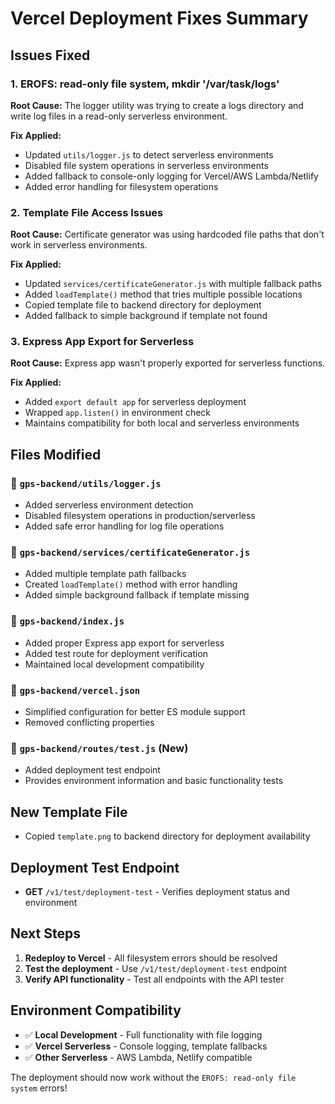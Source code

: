 # Vercel Deployment Fixes Summary

## Issues Fixed

### 1. **EROFS: read-only file system, mkdir '/var/task/logs'**
**Root Cause:** The logger utility was trying to create a logs directory and write log files in a read-only serverless environment.

**Fix Applied:**
- Updated `utils/logger.js` to detect serverless environments
- Disabled file system operations in serverless environments
- Added fallback to console-only logging for Vercel/AWS Lambda/Netlify
- Added error handling for filesystem operations

### 2. **Template File Access Issues**
**Root Cause:** Certificate generator was using hardcoded file paths that don't work in serverless environments.

**Fix Applied:**
- Updated `services/certificateGenerator.js` with multiple fallback paths
- Added `loadTemplate()` method that tries multiple possible locations
- Copied template file to backend directory for deployment
- Added fallback to simple background if template not found

### 3. **Express App Export for Serverless**
**Root Cause:** Express app wasn't properly exported for serverless functions.

**Fix Applied:**
- Added `export default app` for serverless deployment
- Wrapped `app.listen()` in environment check
- Maintains compatibility for both local and serverless environments

## Files Modified

### 📝 `gps-backend/utils/logger.js`
- Added serverless environment detection
- Disabled filesystem operations in production/serverless
- Added safe error handling for log file operations

### 📝 `gps-backend/services/certificateGenerator.js`
- Added multiple template path fallbacks
- Created `loadTemplate()` method with error handling
- Added simple background fallback if template missing

### 📝 `gps-backend/index.js`
- Added proper Express app export for serverless
- Added test route for deployment verification
- Maintained local development compatibility

### 📝 `gps-backend/vercel.json`
- Simplified configuration for better ES module support
- Removed conflicting properties

### 📝 `gps-backend/routes/test.js` (New)
- Added deployment test endpoint
- Provides environment information and basic functionality tests

## New Template File
- Copied `template.png` to backend directory for deployment availability

## Deployment Test Endpoint
- **GET** `/v1/test/deployment-test` - Verifies deployment status and environment

## Next Steps
1. **Redeploy to Vercel** - All filesystem errors should be resolved
2. **Test the deployment** - Use `/v1/test/deployment-test` endpoint
3. **Verify API functionality** - Test all endpoints with the API tester

## Environment Compatibility
- ✅ **Local Development** - Full functionality with file logging
- ✅ **Vercel Serverless** - Console logging, template fallbacks
- ✅ **Other Serverless** - AWS Lambda, Netlify compatible

The deployment should now work without the `EROFS: read-only file system` errors!
